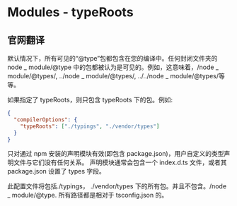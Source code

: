 # Modules - typeRoots

## 官网翻译
默认情况下，所有可见的“@type”包都包含在您的编译中。任何封闭文件夹的 node _ module/@type 中的包都被认为是可见的。例如，这意味着，/node _ module/@types/, ../node _ module/@types/, ../../node _ module/@types/等等。

如果指定了 typeRoots，则只包含 typeRoots 下的包。例如:
```json
{
  "compilerOptions": {
    "typeRoots": ["./typings", "./vendor/types"]
  }
}
```


只对通过 npm 安装的声明模块有效(即包含 package.json)，用户自定义的类型声明文件与它们没有任何关系。
声明模块通常会包含一个 index.d.ts 文件，或者其 package.json 设置了 types 字段。


此配置文件将包括./typings， ./vendor/types 下的所有包。并且不包含。/node _ module/@type. 所有路径都是相对于 tsconfig.json 的。
